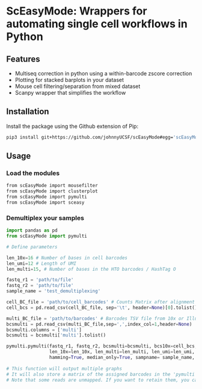 # ScEasyMode: Wrappers for automating single cell workflows in Python

## Features
- Multiseq correction in python using a within-barcode zscore correction
- Plotting for stacked barplots in your dataset
- Mouse cell filtering/separation from mixed dataset
- Scanpy wrapper that simplifies the workflow

## Installation
Install the package using the Github extension of Pip:
```sh
pip3 install git+https://github.com/johnnyUCSF/scEasyMode#egg='scEasyMode'
```

## Usage
### Load the modules

```sh
from scEasyMode import mousefilter
from scEasyMode import clusterplot
from scEasyMode import pymulti
from scEasyMode import sceasy
```

### Demultiplex your samples

```python
import pandas as pd
from scEasyMode import pymulti

# Define parameters

len_10x=16 # Number of bases in cell barcodes
len_umi=12 # Length of UMI
len_multi=15, # Number of bases in the HTO barcodes / HashTag O

fastq_r1 = 'path/to/file'
fastq_r2 = 'path/to/file'
sample_name = 'test_demultiplexing'

cell_BC_file = 'path/to/cell_barcodes' # Counts Matrix after alignment and pre-processing
cell_bcs = pd.read_csv(cell_BC_file, sep='\t', header=None)[0].tolist()

multi_BC_file = 'path/to/barcodes' # Barcodes TSV file from 10x or Illumina
bcsmulti = pd.read_csv(multi_BC_file,sep=',',index_col=1,header=None) 
bcsmulti.columns = ['multi']
bcsmulti = bcsmulti['multi'].tolist()

pymulti.pymulti(fastq_r1, fastq_r2, bcsmulti=bcsmulti, bcs10x=cell_bcs, 
                len_10x=len_10x, len_multi=len_multi, len_umi=len_umi, split=True, 
                hamming=True, median_only=True, sampname= sample_name,  filter_unmapped_reads=True)
                
# This function will output multiple graphs
# It will also store a matrix of the assigned barcodes in the 'pymulti' directory inside the working directory.
# Note that some reads are unmapped. If you want to retain them, you can do so by specifying filter_unmapped_reads=False.
```
